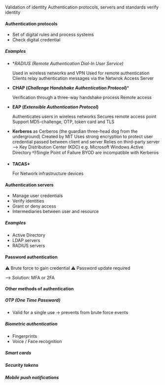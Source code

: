 Validation of identity
Authentication protocols, servers and standards verify identity

#### Authentication protocols

- Set of digital rules and process systems
- Check digital credential

##### Examples

- **RADIUS (*Remote Authentication Dial-In User Service*)*

	Used in wireless networks and VPN
	Used for remote authentication
	Clients relay authentication messages via the Netwrok Access Server

- **CHAP (*Challenge Handshake Authentication Protocol*)***

	Verification through a three-way handshake process
	Remote access
	
- **EAP (*Extensible Authentication Protocol*)**

	Authenticates users in wireless networks
	Secures remote access point
	Support MD5-challenge, OTP, token card and TLS
	
- **Kerberos**
as Cerberos (the guardian three-head dog from the underground)
	Created by MIT
	Uses strong encryption to protect user credential passed between client and server
	Relies on third-party server --> Key Distribution Center (KDC)
		e.g. Microsoft Windows Active Directory
	👎Single Point of Failure
	BYOD are incompatible with Kerberos
- **TACAS+**

	For Network infrastructure devices

#### Authentication servers

- Manage user credentials
- Verify identities
- Grant or deny access
- Intermediaries between user and resource

##### Examples
- Active Directory
- LDAP servers
- RADIUS servers

#### Password authentication

⚠ Brute force to gain credential
⚠ Password update required

--> Solution: MFA or 2FA

#### Other methods of authentication

##### OTP (One Time Password)
- Valid for a single use -> prevents from brute force events
##### Biometric authentication
- Fingerprints
- Voice / Face recognition
##### Smart cards
##### Security tokens
##### Mobile push notifications